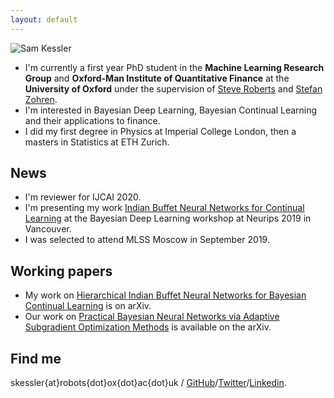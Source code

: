 ```yaml
---
layout: default
---
```


![Sam Kessler](https://raw.github.com/skezle/skezle.github.io/master/_assets/me.png "me")

* I'm currently a first year PhD student in the **Machine Learning Research Group** and 
**Oxford-Man Institute of Quantitative Finance** at the **University of Oxford** under
 the supervision of [Steve Roberts](https://www.robots.ox.ac.uk/~sjrob/) and 
 [Stefan Zohren](http://www.oxford-man.ox.ac.uk/node/2430). 
* I'm interested in Bayesian Deep Learning, Bayesian Continual Learning and their
applications to finance. 
* I did my first degree in Physics at Imperial College London, then a masters in 
Statistics at ETH Zurich.

## News

* I'm reviewer for IJCAI 2020.
* I'm presenting my work [Indian Buffet Neural Networks for Continual Learning](http://bayesiandeeplearning.org/2019/papers/63.pdf) at the 
Bayesian Deep Learning workshop at Neurips 2019 in Vancouver.
* I was selected to attend MLSS Moscow in September 2019.

## Working papers

* My work on [Hierarchical Indian Buffet Neural Networks for Bayesian Continual Learning](https://arxiv.org/abs/1912.02290) is on arXiv.
* Our work on [Practical Bayesian Neural Networks via Adaptive
Subgradient Optimization Methods](https://arxiv.org/pdf/1811.03679.pdf) is available on 
the arXiv.

## Find me
skessler{at}robots{dot}ox{dot}ac{dot}uk / [GitHub](http://github.com/skezle)/[Twitter](http://twitter.com/SamKezz)/[Linkedin](https://uk.linkedin.com/pub/samuel-kessler/39/aa2/79).

